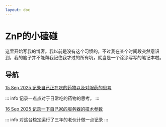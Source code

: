 ```yaml
---
layout: doc
---
```


# ZnP的小磕碰

这里开始写我的博客。我以前是没有这个习惯的，不过我在某个时间段突然意识到，我的脑子并不能帮我记住我才过的所有坑，就当是一个涂涂写写的笔记本啦。

## 导航

[15 Sep 2025 记录自己正在吃的药物以及对服药的思考](./15%20Sep%202025%20记录自己正在吃的药物以及对服药的思考.md)

::: info
记录一点点对于日常吃的药物的思考。
:::

[16 Sep 2025 记录一下自己家的服务器的技术参数](./16%20Sep%202025%20记录一下自己家的服务器的技术参数.md)

::: info
对这台稳定运行了三年的老伙计做一点记录
:::

